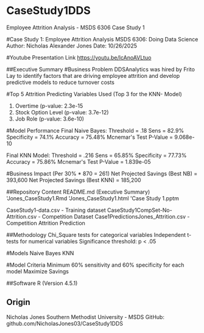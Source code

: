 # CaseStudy1DDS
Employee Attrition Analysis - MSDS 6306 Case Study 1

#Case Study 1: Employee Attrition Analysis
MSDS 6306: Doing Data Science
Author: Nicholas Alexander Jones
Date: 10/26/2025

#Youtube Presentation Link
https://youtu.be/IcAnoAVLtuo

##Executive Summary
#Business Problem
DDSAnalytics was hired by Frito Lay to identify factors that are driving employee attrition and develop predictive models to reduce turnover costs

#Top 5 Attrition Predicting Variables Used (Top 3 for the KNN- Model)
1. Overtime (p-value: 2.3e-15
2. Stock Option Level (p-value: 3.7e-12)
3. Job Role (p-value: 3.6e-10)

#Model Performance
Final Naive Bayes:
Threshold = .18
Sens = 82.9%
Specificity = 74.1%
Accuracy = 75.48%
Mcnemar's Test P-Value = 9.068e-10

Final KNN Model:
Threshold = .216
Sens = 65.85%
Specificity = 77.73%
Accuracy = 75.86%
Mcnemar's Test P-Value = 1.839e-05

#Business Impact (Per 30% * 870 = 261)
Net Projected Savings (Best NB) = 393,600
Net Projected Savings (Best KNN) = 185,200

##Repository Content
README.md (Executive Summary)
'Jones_CaseStudy1.Rmd
'Jones_CaseStudy1.html
'Case Study 1.pptm

CaseStudy1-data.csv - Training dataset
CaseStudy1CompSet-No-Attrition.csv - Competition Dataset
Case1PredictionsJones_Attrition.csv - Competition Attrition Prediction

##Methodology
Chi_Square tests for categorical variables
Independent t-tests for numerical variables
Significance threshold: p < .05

#Models
Naive Bayes
KNN

#Model Criteria 
Minimum 60% sensitivity and 60% specificity for each model
Maximize Savings

##Software
R (Version 4.5.1)

## Origin
Nicholas Jones
Southern Methodist University - MSDS
GitHub: github.com/NicholasJones03/CaseStudy1DDS







